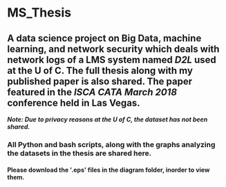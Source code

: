 # MS_Thesis
## A data science project on Big Data, machine learning, and network security which deals with network logs of a LMS system named ***D2L*** used at the U of C. The full thesis along with my published paper is also shared. The paper featured in the ***ISCA CATA March 2018*** conference held in Las Vegas. 
***Note: Due to privacy reasons at the U of C, the dataset has not been shared.***

### All Python and bash scripts, along with the graphs analyzing the datasets in the thesis are shared here.
#### Please download the '.eps' files in the diagram folder, inorder to view them.
